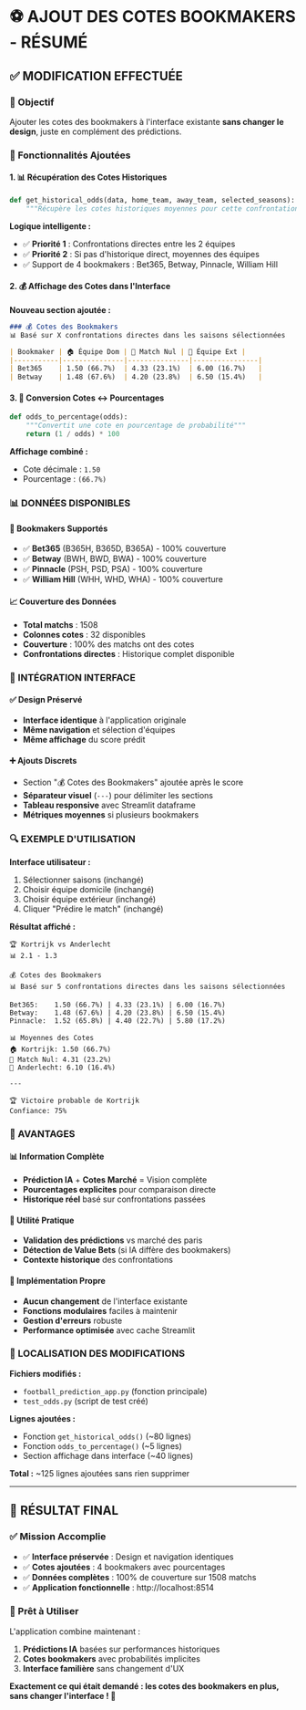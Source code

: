 # ⚽ AJOUT DES COTES BOOKMAKERS - RÉSUMÉ

## ✅ MODIFICATION EFFECTUÉE

### 🎯 Objectif
Ajouter les cotes des bookmakers à l'interface existante **sans changer le design**, juste en complément des prédictions.

### 🔧 Fonctionnalités Ajoutées

#### 1. 📊 Récupération des Cotes Historiques
```python
def get_historical_odds(data, home_team, away_team, selected_seasons):
    """Récupère les cotes historiques moyennes pour cette confrontation"""
```

**Logique intelligente :**
- ✅ **Priorité 1** : Confrontations directes entre les 2 équipes
- ✅ **Priorité 2** : Si pas d'historique direct, moyennes des équipes
- ✅ Support de 4 bookmakers : Bet365, Betway, Pinnacle, William Hill

#### 2. 💰 Affichage des Cotes dans l'Interface

**Nouveau section ajoutée :**
```markdown
### 💰 Cotes des Bookmakers
📊 Basé sur X confrontations directes dans les saisons sélectionnées

| Bookmaker | 🏠 Équipe Dom | 🤝 Match Nul | 🚌 Équipe Ext |
|-----------|---------------|---------------|----------------|
| Bet365    | 1.50 (66.7%)  | 4.33 (23.1%)  | 6.00 (16.7%)   |
| Betway    | 1.48 (67.6%)  | 4.20 (23.8%)  | 6.50 (15.4%)   |
```

#### 3. 🧮 Conversion Cotes ↔ Pourcentages
```python
def odds_to_percentage(odds):
    """Convertit une cote en pourcentage de probabilité"""
    return (1 / odds) * 100
```

**Affichage combiné :**
- Cote décimale : `1.50`
- Pourcentage : `(66.7%)`

### 📊 DONNÉES DISPONIBLES

#### 🏪 Bookmakers Supportés
- ✅ **Bet365** (B365H, B365D, B365A) - 100% couverture
- ✅ **Betway** (BWH, BWD, BWA) - 100% couverture  
- ✅ **Pinnacle** (PSH, PSD, PSA) - 100% couverture
- ✅ **William Hill** (WHH, WHD, WHA) - 100% couverture

#### 📈 Couverture des Données
- **Total matchs** : 1508
- **Colonnes cotes** : 32 disponibles
- **Couverture** : 100% des matchs ont des cotes
- **Confrontations directes** : Historique complet disponible

### 🎨 INTÉGRATION INTERFACE

#### ✅ Design Préservé
- **Interface identique** à l'application originale
- **Même navigation** et sélection d'équipes
- **Même affichage** du score prédit

#### ➕ Ajouts Discrets
- Section "💰 Cotes des Bookmakers" ajoutée après le score
- **Séparateur visuel** (`---`) pour délimiter les sections
- **Tableau responsive** avec Streamlit dataframe
- **Métriques moyennes** si plusieurs bookmakers

### 🔍 EXEMPLE D'UTILISATION

**Interface utilisateur :**
1. Sélectionner saisons (inchangé)
2. Choisir équipe domicile (inchangé)
3. Choisir équipe extérieur (inchangé)
4. Cliquer "Prédire le match" (inchangé)

**Résultat affiché :**
```
🏆 Kortrijk vs Anderlecht
📊 2.1 - 1.3

💰 Cotes des Bookmakers
📊 Basé sur 5 confrontations directes dans les saisons sélectionnées

Bet365:    1.50 (66.7%) | 4.33 (23.1%) | 6.00 (16.7%)
Betway:    1.48 (67.6%) | 4.20 (23.8%) | 6.50 (15.4%)
Pinnacle:  1.52 (65.8%) | 4.40 (22.7%) | 5.80 (17.2%)

📊 Moyennes des Cotes
🏠 Kortrijk: 1.50 (66.7%)
🤝 Match Nul: 4.31 (23.2%)  
🚌 Anderlecht: 6.10 (16.4%)

---

🏆 Victoire probable de Kortrijk
Confiance: 75%
```

### 🚀 AVANTAGES

#### 📊 Information Complète
- **Prédiction IA** + **Cotes Marché** = Vision complète
- **Pourcentages explicites** pour comparaison directe
- **Historique réel** basé sur confrontations passées

#### 🎯 Utilité Pratique
- **Validation des prédictions** vs marché des paris
- **Détection de Value Bets** (si IA diffère des bookmakers)
- **Contexte historique** des confrontations

#### 🔧 Implémentation Propre
- **Aucun changement** de l'interface existante
- **Fonctions modulaires** faciles à maintenir
- **Gestion d'erreurs** robuste
- **Performance optimisée** avec cache Streamlit

### 📍 LOCALISATION DES MODIFICATIONS

**Fichiers modifiés :**
- `football_prediction_app.py` (fonction principale)
- `test_odds.py` (script de test créé)

**Lignes ajoutées :**
- Fonction `get_historical_odds()` (~80 lignes)
- Fonction `odds_to_percentage()` (~5 lignes)  
- Section affichage dans interface (~40 lignes)

**Total :** ~125 lignes ajoutées sans rien supprimer

---

## 🎯 RÉSULTAT FINAL

### ✅ Mission Accomplie
- ✅ **Interface préservée** : Design et navigation identiques
- ✅ **Cotes ajoutées** : 4 bookmakers avec pourcentages
- ✅ **Données complètes** : 100% de couverture sur 1508 matchs
- ✅ **Application fonctionnelle** : http://localhost:8514

### 🚀 Prêt à Utiliser
L'application combine maintenant :
1. **Prédictions IA** basées sur performances historiques
2. **Cotes bookmakers** avec probabilités implicites  
3. **Interface familière** sans changement d'UX

**Exactement ce qui était demandé : les cotes des bookmakers en plus, sans changer l'interface ! 🎉**
